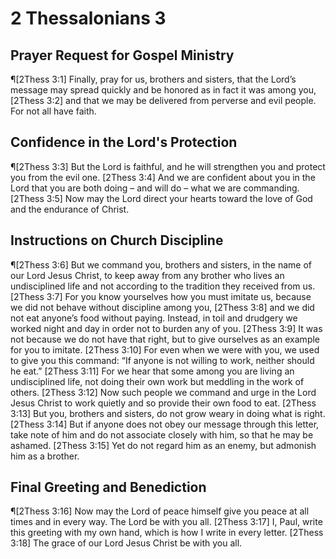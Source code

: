 # 2 Thessalonians 3

## Prayer Request for Gospel Ministry
¶[2Thess 3:1] Finally, pray for us, brothers and sisters, that the Lord’s message may spread quickly and be honored as in fact it was among you,
[2Thess 3:2] and that we may be delivered from perverse and evil people. For not all have faith.

## Confidence in the Lord's Protection
¶[2Thess 3:3] But the Lord is faithful, and he will strengthen you and protect you from the evil one.
[2Thess 3:4] And we are confident about you in the Lord that you are both doing – and will do – what we are commanding.
[2Thess 3:5] Now may the Lord direct your hearts toward the love of God and the endurance of Christ.

## Instructions on Church Discipline
¶[2Thess 3:6] But we command you, brothers and sisters, in the name of our Lord Jesus Christ, to keep away from any brother who lives an undisciplined life and not according to the tradition they received from us.
[2Thess 3:7] For you know yourselves how you must imitate us, because we did not behave without discipline among you,
[2Thess 3:8] and we did not eat anyone’s food without paying. Instead, in toil and drudgery we worked night and day in order not to burden any of you.
[2Thess 3:9] It was not because we do not have that right, but to give ourselves as an example for you to imitate.
[2Thess 3:10] For even when we were with you, we used to give you this command: “If anyone is not willing to work, neither should he eat.”
[2Thess 3:11] For we hear that some among you are living an undisciplined life, not doing their own work but meddling in the work of others.
[2Thess 3:12] Now such people we command and urge in the Lord Jesus Christ to work quietly and so provide their own food to eat.
[2Thess 3:13] But you, brothers and sisters, do not grow weary in doing what is right.
[2Thess 3:14] But if anyone does not obey our message through this letter, take note of him and do not associate closely with him, so that he may be ashamed.
[2Thess 3:15] Yet do not regard him as an enemy, but admonish him as a brother.

## Final Greeting and Benediction
¶[2Thess 3:16] Now may the Lord of peace himself give you peace at all times and in every way. The Lord be with you all.
[2Thess 3:17] I, Paul, write this greeting with my own hand, which is how I write in every letter.
[2Thess 3:18] The grace of our Lord Jesus Christ be with you all.
